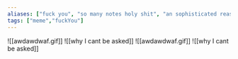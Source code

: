 ```yaml
---
aliases: ["fuck you", "so many notes holy shit", "an sophisticated reason to not do (*THE THING*)","idot","Idot","retardation","kek"]
tags: ["meme","fuckYou"]
---
```


![[awdawdwaf.gif]]
![[why I cant be asked]]
![[awdawdwaf.gif]]
![[why I cant be asked]]